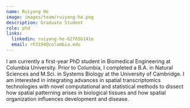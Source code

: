 ```yaml
---
name: Ruiyang He
image: images/team/ruiyang-he.png
description: Graduate Student
role: phd
links:
  linkedin: ruiyang-he-62765b141e
  email: rh3194@columbia.edu
---
```

 
<!-- Ruiyang completed his M.Sci in Systems Biology with the group with highest distinctions.
He is interested in single-cell technologies for investigating cellular processes at high resolution. His thesis explored 
multi-modal learning approaches combining gene expression, morphology and force inference in the context of mouse development. 
Outside of work, Ruiyang is a keen astronomer. Currently, Ruiyang is a Bioinformatics Analyst at the Dana-Farber Cancer Institute. -->

I am currently a first-year PhD student in Biomedical Engineering at Columbia University. Prior to Columbia,
I completed a B.A. in Natural Sciences and M.Sci. in Systems Biology at the University of Cambridge. I am interested
in integrating advances in spatial transcriptomics technologies with novel computational and statistical methods to
dissect how spatial patterning arises in biological tissues and how spatial organization influences development and
disease.
